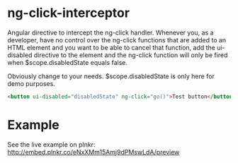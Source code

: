 ng-click-interceptor
====================

Angular directive to intercept the ng-click handler. Whenever you, as a developer, have no control over the
ng-click functions that are added to an HTML element and you want to be able to cancel that function,
add the ui-disabled directive to the element and the ng-click function will only be fired when $scope.disabledState
equals false.

Obviously change to your needs. $scope.disabledState is only here for demo purposes.

```html
<button ui-disabled="disabledState" ng-click="go()">Test button</button>
```

# Example
See the live example on plnkr:
http://embed.plnkr.co/eNxXMm15Amj9dPMswLdA/preview
